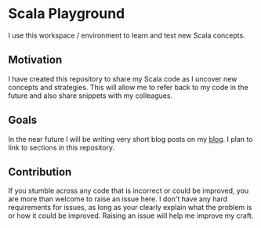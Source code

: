 # Scala Playground
I use this workspace / environment to learn and test new Scala concepts.

## Motivation
I have created this repository to share my Scala code as I uncover new concepts and strategies. This will allow me to refer back to my code in the future and also share snippets with my colleagues.

## Goals
In the near future I will be writing very short blog posts on my [blog](https://nerminsehic.me). I plan to link to sections in this repository.

## Contribution
If you stumble across any code that is incorrect or could be improved, you are more than welcome to raise an issue here. I don't have any hard requirements for issues, as long as your clearly explain what the problem is or how it could be improved. Raising an issue will help me improve my craft.
